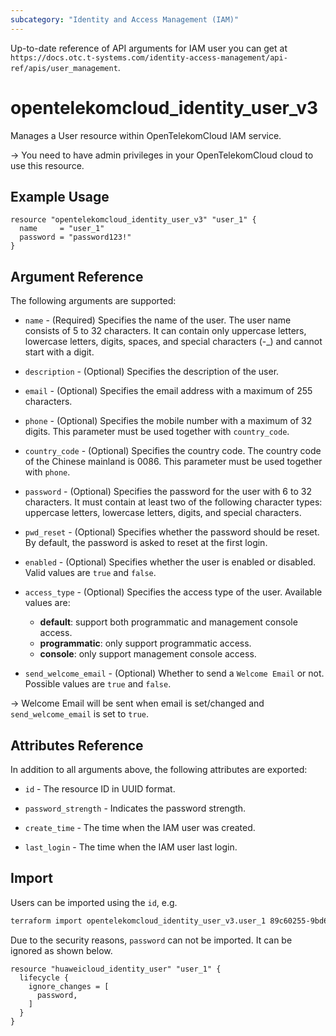 ```yaml
---
subcategory: "Identity and Access Management (IAM)"
---
```


Up-to-date reference of API arguments for IAM user you can get at
`https://docs.otc.t-systems.com/identity-access-management/api-ref/apis/user_management`.

# opentelekomcloud_identity_user_v3

Manages a User resource within OpenTelekomCloud IAM service.

-> You need to have admin privileges in your OpenTelekomCloud cloud to use
this resource.

## Example Usage

```hcl
resource "opentelekomcloud_identity_user_v3" "user_1" {
  name     = "user_1"
  password = "password123!"
}
```

## Argument Reference

The following arguments are supported:

* `name` - (Required) Specifies the name of the user. The user name consists of 5 to 32 characters. It can
  contain only uppercase letters, lowercase letters, digits, spaces, and special characters (-_) and cannot start with a
  digit.

* `description` - (Optional) Specifies the description of the user.

* `email` - (Optional) Specifies the email address with a maximum of 255 characters.

* `phone` - (Optional) Specifies the mobile number with a maximum of 32 digits. This parameter must be used
  together with `country_code`.

* `country_code` - (Optional) Specifies the country code. The country code of the Chinese mainland is 0086. This
  parameter must be used together with `phone`.

* `password` - (Optional) Specifies the password for the user with 6 to 32 characters. It must contain at least
  two of the following character types: uppercase letters, lowercase letters, digits, and special characters.

* `pwd_reset` - (Optional) Specifies whether the password should be reset. By default, the password is asked
  to reset at the first login.

* `enabled` - (Optional) Specifies whether the user is enabled or disabled. Valid values are `true` and `false`.

* `access_type` - (Optional) Specifies the access type of the user. Available values are:
  + **default**: support both programmatic and management console access.
  + **programmatic**: only support programmatic access.
  + **console**: only support management console access.

* `send_welcome_email` - (Optional) Whether to send a `Welcome Email` or not.
  Possible values are `true` and `false`.

-> Welcome Email will be sent when email is set/changed and `send_welcome_email` is set to `true`.

## Attributes Reference

In addition to all arguments above, the following attributes are exported:

* `id` - The resource ID in UUID format.

* `password_strength` - Indicates the password strength.

* `create_time` - The time when the IAM user was created.

* `last_login` - The time when the IAM user last login.

## Import

Users can be imported using the `id`, e.g.

```sh
terraform import opentelekomcloud_identity_user_v3.user_1 89c60255-9bd6-460c-822a-e2b959ede9d2
```

Due to the security reasons, `password` can not be imported. It can be ignored as shown below.

```hcl
resource "huaweicloud_identity_user" "user_1" {
  lifecycle {
    ignore_changes = [
      password,
    ]
  }
}
```
